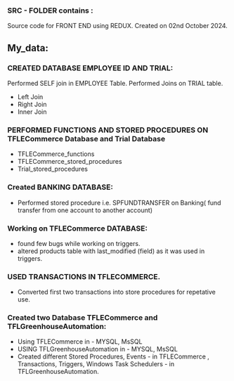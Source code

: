 ### SRC - FOLDER contains : 
  Source code for FRONT END using REDUX.
  Created on 02nd October 2024.
## My_data:  
### CREATED DATABASE EMPLOYEE ID AND TRIAL:
  Performed SELF join in EMPLOYEE Table.
  Performed Joins on TRIAL table.
  * Left Join
  * Right Join
  * Inner Join
### PERFORMED FUNCTIONS AND STORED PROCEDURES ON TFLECommerce Database and Trial Database
  * TFLECommerce_functions 
  * TFLECommerce_stored_procedures
  * Trial_stored_procedures
### Created BANKING DATABASE:
  * Performed stored procedure i.e. SPFUNDTRANSFER on Banking( fund transfer from one account to another account)

### Working on TFLECommerce DATABASE:
  * found few bugs while working on triggers.
  * altered products table with last_modified (field) as it was used in triggers.
### USED TRANSACTIONS IN TFLECOMMERCE.
  * Converted first two transactions into store procedures for repetative use.

### Created two Database TFLECommerce and TFLGreenhouseAutomation:
  * Using TFLECommerce in - MYSQL, MsSQL
  * USING TFLGreenhouseAutomation in - MYSQL, MsSQL
  * Created different Stored Procedures, Events - in TFLECommerce , Transactions, Triggers, Windows Task Schedulers - in TFLGreenhouseAutomation.
